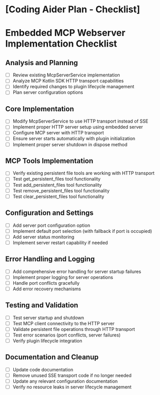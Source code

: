 # [Coding Aider Plan - Checklist]

# Embedded MCP Webserver Implementation Checklist

## Analysis and Planning
- [ ] Review existing McpServerService implementation
- [ ] Analyze MCP Kotlin SDK HTTP transport capabilities
- [ ] Identify required changes to plugin lifecycle management
- [ ] Plan server configuration options

## Core Implementation
- [ ] Modify McpServerService to use HTTP transport instead of SSE
- [ ] Implement proper HTTP server setup using embedded server
- [ ] Configure MCP server with HTTP transport
- [ ] Ensure server starts automatically with plugin initialization
- [ ] Implement proper server shutdown in dispose method

## MCP Tools Implementation
- [ ] Verify existing persistent file tools are working with HTTP transport
- [ ] Test get_persistent_files tool functionality
- [ ] Test add_persistent_files tool functionality
- [ ] Test remove_persistent_files tool functionality
- [ ] Test clear_persistent_files tool functionality

## Configuration and Settings
- [ ] Add server port configuration option
- [ ] Implement default port selection (with fallback if port is occupied)
- [ ] Add server status monitoring
- [ ] Implement server restart capability if needed

## Error Handling and Logging
- [ ] Add comprehensive error handling for server startup failures
- [ ] Implement proper logging for server operations
- [ ] Handle port conflicts gracefully
- [ ] Add error recovery mechanisms

## Testing and Validation
- [ ] Test server startup and shutdown
- [ ] Test MCP client connectivity to the HTTP server
- [ ] Validate persistent file operations through HTTP transport
- [ ] Test error scenarios (port conflicts, server failures)
- [ ] Verify plugin lifecycle integration

## Documentation and Cleanup
- [ ] Update code documentation
- [ ] Remove unused SSE transport code if no longer needed
- [ ] Update any relevant configuration documentation
- [ ] Verify no resource leaks in server lifecycle management
